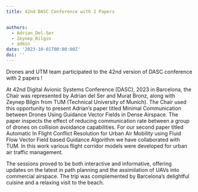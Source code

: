 ```yaml
---
title: 42nd DASC Conference with 2 Papers


authors:
  - Adrian_Del-Ser
  - Zeynep_Bilgin
  - admin
date: '2023-10-01T00:00:00Z'
doi: ''
---
```


Drones and UTM team participated to the 42nd version of DASC conference with 2 papers !

<!--more-->

<!-- We have presented our recent work on deconfliction with 2 papers during the conference. -->
At 42nd Digital Avionic Systems Conference (DASC), 2023 in Barcelona, the Chair was represented by Adrian del Ser and Murat Bronz, along with Zeynep Bilgin from TUM (Technical University of Munich). The Chair used this opportunity to present Adrian’s paper titled Minimal Communication between Drones Using Guidance Vector Fields in Dense Airspace. The paper inspects the effect of reducing communication rate between a group of drones on collision avoidance capabilities. For our second paper titled Automatic In Flight Conflict Resolution for Urban Air Mobility using Fluid Flow Vector Field based Guidance Algorithm we have collaborated with TUM. In this work various flight corridor models were developed for urban air traffic management.

The sessions proved to be both interactive and informative, offering updates on the latest in path planning and the assimilation of UAVs into commercial airspace. The trip was complemented by Barcelona’s delightful cuisine and a relaxing visit to the beach.

